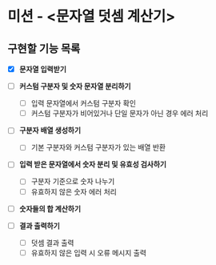 # 미션 - <문자열 덧셈 계산기>

## 구현할 기능 목록

- [x] **문자열 입력받기**

- [ ] **커스텀 구분자 및 숫자 문자열 분리하기**

  - [ ] 입력 문자열에서 커스텀 구분자 확인
  - [ ] 커스텀 구분자가 비어있거나 단일 문자가 아닌 경우 에러 처리

- [ ] **구분자 배열 생성하기**

  - [ ] 기본 구분자와 커스텀 구분자가 있는 배열 반환

- [ ] **입력 받은 문자열에서 숫자 분리 및 유효성 검사하기**

  - [ ] 구분자 기준으로 숫자 나누기
  - [ ] 유효하지 않은 숫자 에러 처리

- [ ] **숫자들의 합 계산하기**
- [ ] **결과 출력하기**

  - [ ] 덧셈 결과 출력
  - [ ] 유효하지 않은 입력 시 오류 메시지 출력
